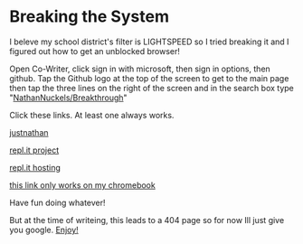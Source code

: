 # Breaking the System

I beleve my school district's filter is LIGHTSPEED so I tried breaking it and I figured out how to get an unblocked browser!

Open Co-Writer, click sign in with microsoft, then sign in options, then github.
Tap the Github logo at the top of the screen to get to the main page then tap the three lines 
on the right of the screen and in the search box type "[NathanNuckels/Breakthrough](https://github/NathanNuckels/Breakthrough/)"

Click these links. At least one always works. 

[justnathan](https://justnathan.surge.sh/breakthrough/index.html) 

[repl.it project](https://replit.com/@187154/breakthrough#index.html) 

[repl.it hosting](https://breakthrough.187154.repl.co)

[this link only works on my chromebook](file:///media/removable/MICROSD%204GB/DCIM/Breakthrough-master/index.html)

Have fun doing whatever!

But at the time of writeing, this leads to a 404 page so for now Ill just give you google. [Enjoy!](https://google.com)
